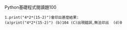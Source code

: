
Python基礎程式閱讀題100

```
1.print("4*2*(15-2)")會印出甚麼結果:
(a)print("4*2*(15-2)") (b)104 (C)出現錯誤,無法印出  (d)0
```
